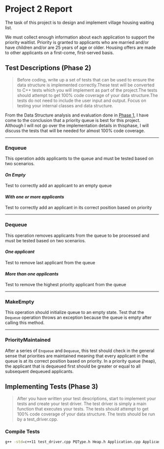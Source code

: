 # Project 2 Report

The task of this project is to design and implement village housing waiting list.

We must collect enough information about each application to support the priority waitlist.
Priority is granted to applicants who are married and/or have children and/or are 25 years of age or older.
Housing offers are made to other applicants on a first-come, first-served basis. 

## Test Descriptions (Phase 2)
>Before coding, write up a set of tests that can be used to ensure the data structure is implemented correctly.These test will be converted to C++ tests which you will implement as part of the project.The tests should attempt to get 100% code coverage of your data structure.The tests do not need to include the user input and output. Focus on testing your internal classes and data structure.

From the Data Structure analysis and evaluation done in [Phase 1](EVALUATION.md), I have come to the conclusion that a priority queue is best for this project. Although I will not go over the implementation details in thisphase, I will discuss the tests that will be needed for almost 100% code coverage.

---

### Enqueue

This operation adds applicants to the queue and must be tested based on two scenarios.

#### *On Empty*
Test to correctly add an applicant to an empty queue

#### *With one or more applicants*

Test to correctly add an applicant in its correct position based on priority

---

### Dequeue
This operation removes applicants from the queue to be processed and must be tested based on two scenarios.

#### *One applicant*

Test to remove last applicant from the queue

#### *More than one applicants*

Test to remove the highest priority applicant from the queue

---

### MakeEmpty
This operation should initialize queue to an empty state.
Test that the `Dequeue` operation throws an exception because the queue is empty after calling this method.

---
### PriorityMaintained
After a series of `Enqueue` and `Dequeue`, this test should check in the general sense that priorities are maintained meaning that every applicant in the queue is at its correct position based on priority. In a priority queue (heap), the applicant that is dequeued first should be greater or equal to all subsequent dequeued applicants.

## Implementing Tests (Phase 3)
>After you have written your test descriptions, start to implement your tests and create your test driver.
The test driver is simply a main function that executes your tests.
The tests should attempt to get 100% code coverage of your data structure.
The tests should be run by a test_driver.cpp.

### Compile Tests

```bash
g++ -std=c++11 test_driver.cpp PQType.h Heap.h Application.cpp Applicant.cpp && ./a.out
```
